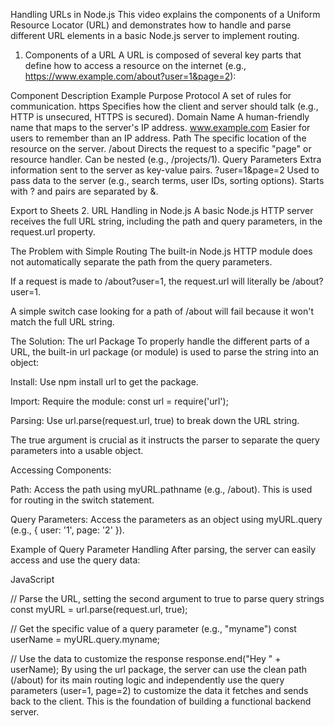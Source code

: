 
Handling URLs in Node.js
This video explains the components of a Uniform Resource Locator (URL) and demonstrates how to handle and parse different URL elements in a basic Node.js server to implement routing.

1. Components of a URL
A URL is composed of several key parts that define how to access a resource on the internet (e.g., https://www.example.com/about?user=1&page=2):

Component Description Example Purpose
Protocol A set of rules for communication.	https	Specifies how the client and server should talk (e.g., HTTP is unsecured, HTTPS is secured).
Domain Name	A human-friendly name that maps to the server's IP address.	www.example.com	Easier for users to remember than an IP address.
Path The specific location of the resource on the server.	/about	Directs the request to a specific "page" or resource handler. Can be nested (e.g., /projects/1).
Query Parameters Extra information sent to the server as key-value pairs.	?user=1&page=2	Used to pass data to the server (e.g., search terms, user IDs, sorting options). Starts with ? and pairs are separated by &.

Export to Sheets
2. URL Handling in Node.js
A basic Node.js HTTP server receives the full URL string, including the path and query parameters, in the request.url property.

The Problem with Simple Routing
The built-in Node.js HTTP module does not automatically separate the path from the query parameters.

If a request is made to /about?user=1, the request.url will literally be /about?user=1.

A simple switch case looking for a path of /about will fail because it won't match the full URL string.

The Solution: The url Package
To properly handle the different parts of a URL, the built-in url package (or module) is used to parse the string into an object:

Install: Use npm install url to get the package.

Import: Require the module: const url = require('url');

Parsing: Use url.parse(request.url, true) to break down the URL string.

The true argument is crucial as it instructs the parser to separate the query parameters into a usable object.

Accessing Components:

Path: Access the path using myURL.pathname (e.g., /about). This is used for routing in the switch statement.

Query Parameters: Access the parameters as an object using myURL.query (e.g., { user: '1', page: '2' }).

Example of Query Parameter Handling
After parsing, the server can easily access and use the query data:

JavaScript

// Parse the URL, setting the second argument to true to parse query strings
const myURL = url.parse(request.url, true);

// Get the specific value of a query parameter (e.g., "myname")
const userName = myURL.query.myname;

// Use the data to customize the response
response.end("Hey " + userName);
By using the url package, the server can use the clean path (/about) for its main routing logic and independently use the query parameters (user=1, page=2) to customize the data it fetches and sends back to the client. This is the foundation of building a functional backend server.